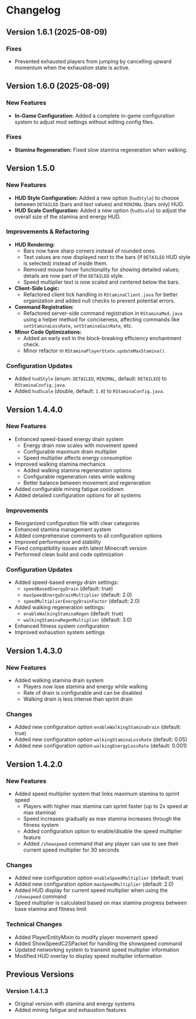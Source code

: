 # Changelog

## Version 1.6.1 (2025-08-09)

### Fixes
- Prevented exhausted players from jumping by cancelling upward momentum when the exhaustion state is active.

## Version 1.6.0 (2025-08-09)

### New Features
- **In-Game Configuration:** Added a complete in-game configuration system to adjust mod settings without editing config files.

### Fixes
- **Stamina Regeneration:** Fixed slow stamina regeneration when walking.

## Version 1.5.0

### New Features
- **HUD Style Configuration:** Added a new option (`hudStyle`) to choose between `DETAILED` (bars and text values) and `MINIMAL` (bars only) HUD.
- **HUD Scale Configuration:** Added a new option (`hudScale`) to adjust the overall size of the stamina and energy HUD.

### Improvements & Refactoring
- **HUD Rendering:**
    - Bars now have sharp corners instead of rounded ones.
    - Text values are now displayed next to the bars (if `DETAILED` HUD style is selected) instead of inside them.
    - Removed mouse hover functionality for showing detailed values; details are now part of the `DETAILED` style.
    - Speed multiplier text is now scaled and centered below the bars.
- **Client-Side Logic:**
    - Refactored client tick handling in `RStaminaClient.java` for better organization and added null checks to prevent potential errors.
- **Command Registration:**
    - Refactored server-side command registration in `RStaminaMod.java` using a helper method for conciseness, affecting commands like `setStaminaLossRate`, `setStaminaGainRate`, etc.
- **Minor Code Optimizations:**
    - Added an early exit in the block-breaking efficiency enchantment check.
    - Minor refactor in `RStaminaPlayerState.updateMaxStamina()`.

### Configuration Updates
- Added `hudStyle` (enum: `DETAILED`, `MINIMAL`, default: `DETAILED`) to `RStaminaConfig.java`.
- Added `hudScale` (double, default: `1.0`) to `RStaminaConfig.java`.

## Version 1.4.4.0

### New Features
- Enhanced speed-based energy drain system
  - Energy drain now scales with movement speed
  - Configurable maximum drain multiplier
  - Speed multiplier affects energy consumption
- Improved walking stamina mechanics
  - Added walking stamina regeneration options
  - Configurable regeneration rates while walking
  - Better balance between movement and regeneration
- Added configurable mining fatigue cooldown
- Added detailed configuration options for all systems

### Improvements
- Reorganized configuration file with clear categories
- Enhanced stamina management system
- Added comprehensive comments to all configuration options
- Improved performance and stability
- Fixed compatibility issues with latest Minecraft version
- Performed clean build and code optimization

### Configuration Updates
- Added speed-based energy drain settings:
  - `speedBasedEnergyDrain` (default: true)
  - `maxSpeedEnergyDrainMultiplier` (default: 2.0)
  - `speedMultiplierEnergyDrainFactor` (default: 2.0)
- Added walking regeneration settings:
  - `enableWalkingStaminaRegen` (default: true)
  - `walkingStaminaRegenMultiplier` (default: 3.0)
- Enhanced fitness system configuration
- Improved exhaustion system settings

## Version 1.4.3.0

### New Features
- Added walking stamina drain system
  - Players now lose stamina and energy while walking
  - Rate of drain is configurable and can be disabled
  - Walking drain is less intense than sprint drain

### Changes
- Added new configuration option `enableWalkingStaminaDrain` (default: true)
- Added new configuration option `walkingStaminaLossRate` (default: 0.05)
- Added new configuration option `walkingEnergyLossRate` (default: 0.001)

## Version 1.4.2.0

### New Features
- Added speed multiplier system that links maximum stamina to sprint speed
  - Players with higher max stamina can sprint faster (up to 2x speed at max stamina)
  - Speed increases gradually as max stamina increases through the fitness system
  - Added configuration option to enable/disable the speed multiplier feature
  - Added `/showspeed` command that any player can use to see their current speed multiplier for 30 seconds

### Changes
- Added new configuration option `enableSpeedMultiplier` (default: true)
- Added new configuration option `maxSpeedMultiplier` (default: 2.0)
- Added HUD display for current speed multiplier when using the `/showspeed` command
- Speed multiplier is calculated based on max stamina progress between base stamina and fitness limit

### Technical Changes
- Added PlayerEntityMixin to modify player movement speed
- Added ShowSpeedC2SPacket for handling the showspeed command
- Updated networking system to transmit speed multiplier information
- Modified HUD overlay to display speed multiplier information

## Previous Versions

### Version 1.4.1.3
- Original version with stamina and energy systems
- Added mining fatigue and exhaustion features 
